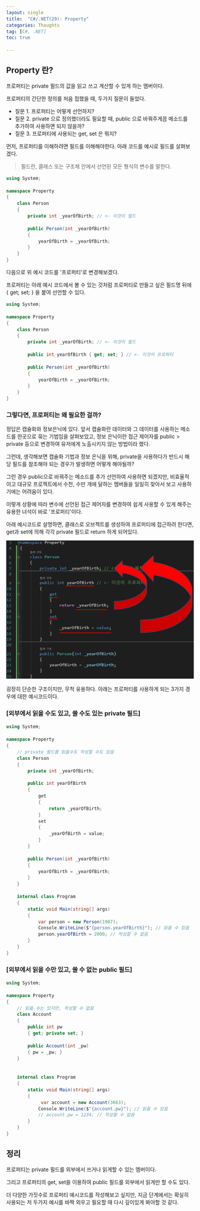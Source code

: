 ```yaml
---
layout: single
title:  "C#/.NET(29): Property"
categories: Thoughts
tag: [C#, .NET]
toc: true 

---
```


## Property 란?

프로퍼티는 private 필드의 값을 읽고 쓰고 계산할 수 있게 하는 멤버이다.

프로퍼티의 간단한 정의를 처음 접했을 때, 두가지 질문이 들었다.

- 질문 1. 프로퍼티는 어떻게 선언하지?
- 질문 2. private 으로 정의했더라도 필요할 때, public 으로 바꿔주게끔 메소드를 추가하여 사용하면 되지 않을까?
- 질문 3. 프로퍼티에 사용되는 get, set 은 뭐지?

먼저, 프로퍼티를 이해하려면 필드를 이해해야한다. 아래 코드를 예시로 필드를 살펴보겠다.

> 필드란, 클래스 또는 구조체 안에서 선언된 모든 형식의 변수를 말한다. 

```c#
using System;

namespace Property
{
	class Person
	{
		private int _yearOfBirth; // <- 이것이 필드 

		public Person(int _yearOfBirth)
		{
			yearOfBirth = _yearOfBirth;
		}
	}
}
```



다음으로 위 예시 코드를 '프로퍼티'로 변경해보겠다.

프로퍼티는 아래 예시 코드에서 볼 수 있는 것처럼 프로퍼티로 만들고 싶은 필드명 뒤에 { get; set; } 을 붙여 선언할 수 있다. 

```c#
using System;

namespace Property
{
	class Person
	{
		private int _yearOfBirth; // <- 이것이 필드
        
		public int yearOfBirth { get; set; } // <- 이것이 프로퍼티

		public Person(int _yearOfBirth)
		{
			yearOfBirth = _yearOfBirth;
		}
	}
}
```



### 그렇다면, 프로퍼티는 왜 필요한 걸까?

정답은 캡슐화와 정보은닉에 있다. 앞서 캡슐화란 데이터와 그 데이터를 사용하는 메소드를 한곳으로 묶는 기법임을 살펴보았고, 정보 은닉이란 접근 제어자를 public > private 등으로 변경하여 유저에게 노출시키지 않는 방법이라 했다.

그런데, 생각해보면 캡슐화 기법과 정보 은닉을 위해, private을 사용하다가 반드시 해당 필드를 참조해야 되는 경우가 발생하면 어떻게 해야될까?

그런 경우 public으로 바꿔주는 메소드를 추가 선언하여 사용하면 되겠지만, 비효율적이고 대규모 프로젝트에서 수천, 수만 개에 달하는 멤버들을 일일히 찾아서 보고 사용하기에는 어려움이 있다.

이렇게 상황에 따라 변수에 선언된 접근 제어자를 변경하여 쉽게 사용할 수 있게 해주는 유용한 녀석이 바로 '프로퍼티'이다.

아래 예시코드로 설명하면, 클래스로 오브젝트를 생성하여 프로퍼티에 접근하려 한다면, get과 set에 의해 각각 private 필드로 return 하게 되어있다.

![image-20220708092319096](/assets/img/image-20220708092319096.png) 



굉장히 단순한 구조이지만, 무척 유용하다. 아래는 프로퍼티를 사용하게 되는 3가지 경우에 대한 예시코드이다.







### [외부에서 읽을 수도 있고, 쓸 수도 있는 private 필드]

```c#
using System;

namespace Property
{
	// private 필드를 읽을수도 작성할 수도 있음
	class Person
	{
		private int _yearOfBirth; 

		public int yearOfBirth
		{
			get
			{
				return _yearOfBirth;
			}
			set
			{
				_yearOfBirth = value;
			}
		}

		public Person(int _yearOfBirth)
		{
			yearOfBirth = _yearOfBirth;
		}
	}

	internal class Program
	{
		static void Main(string[] args)
		{
			var person = new Person(1987);
			Console.WriteLine($"{person.yearOfBirth}"); // 읽을 수 있음
			person.yearOfBirth = 2000; // 작성할 수 없음
		}
	}
}
```









### [외부에서 읽을 수만 있고, 쓸 수 없는 public 필드]

```c#
using System;

namespace Property
{
	// 읽을 수는 있지만, 작성할 수 없음
	class Account
	{
		public int pw
		{ get; private set; }
		
		public Account(int _pw) 
		{ pw = _pw; }
	}


	internal class Program
	{
		static void Main(string[] args)
		{
             var account = new Account(3663);
			Console.WriteLine($"{account.pw}"); // 읽을 수 있음
			// account.pw = 1234; // 작성할 수 없음
		}
	}
}
```





## 정리

프로퍼티는 private 필드를 외부에서 쓰거나 읽게할 수 있는 멤버이다. 

그리고 프로퍼티의 get, set을 이용하여 public 필드를 외부에서 읽게만 할 수도 있다.

더 다양한 가짓수로 프로퍼티 예시코드를 작성해보고 싶지만, 지금 단계에서는 확실히 사용되는 저 두가지 예시를 바짝 외우고 필요할 때 다시 깊이있게 봐야할 것 같다.